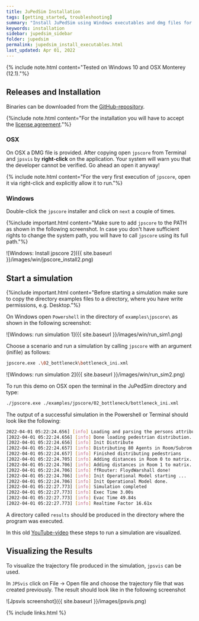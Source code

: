 ```yaml
---
title: JuPedSim Installation
tags: [getting_started, troubleshooting]
summary: "Install JuPedSim using Windows executables and dmg files for OSX"
keywords: installation
sidebar: jupedsim_sidebar
folder: jupedsim
permalink: jupedsim_install_executables.html
last_updated: Apr 01, 2022
---
```


{% include note.html content="Tested on Windows 10 and OSX Monterey (12.1)."%}

## Releases and Installation
Binaries can be downloaded from the [GitHub-repository](https://github.com/JuPedSim/jpscore/releases/).

{%include note.html content="For the installation you will have to accept the [license agreement](https://raw.githubusercontent.com/JuPedSim/jpscore/master/LICENSE)."%}

### OSX

On OSX a DMG file is provided. 
After copying open `jpscore` from Terminal and `jpsvis` by **right-click** on the application.
Your system will warn you that the developer cannot be verified.
Go ahead an open it anyway!

{% include note.html content="For the very first execution of `jpscore`, open it via right-click and explicitly allow it to run."%}

### Windows

Double-click the `jpscore` installer and click on `next` a couple of times.

{%include important.html content="Make sure to add `jpscore` to the PATH as shown in the following screenshot. In case you don't have sufficient rights to change the system path, you will have to call `jpscore` using its full path."%}

![Windows: Install jpscore 2]({{ site.baseurl }}/images/win/jpscore_install2.png)

## Start a simulation 

{%include important.html content="Before starting a simulation make sure to copy the directory examples files to a directory, where you have write permissions, e.g. Desktop."%}

On Windows open `Powershell` in the directory of `examples\jpscore\` as shown in the following screenshot:

![Windows: run simulation 1]({{ site.baseurl }}/images/win/run_sim1.png)

Choose a scenario and run a simulation by calling `jpscore` with an argument (inifile) as follows: 

```bash
jpscore.exe .\02_bottleneck\bottleneck_ini.xml
```

![Windows: run simulation 2]({{ site.baseurl }}/images/win/run_sim2.png)

To run this demo on OSX open the terminal in the JuPedSim directory and type:

```bash
./jpscore.exe ./examples/jpscore/02_bottleneck/bottleneck_ini.xml
```

The output of a successful simulation in the Powershell or Terminal should look like the following:

```bash
2022-04-01 05:22:24.656] [info] Loading and parsing the persons attributes
[2022-04-01 05:22:24.656] [info] Done loading pedestrian distribution.
[2022-04-01 05:22:24.656] [info] Init Distribute
[2022-04-01 05:22:24.657] [info] Distributing 80 Agents in Room/Subrom 0/1! Maximum allowed: 3564
[2022-04-01 05:22:24.657] [info] Finished distributing pedestrians
[2022-04-01 05:22:24.705] [info] Adding distances in Room 0 to matrix.
[2022-04-01 05:22:24.706] [info] Adding distances in Room 1 to matrix.
[2022-04-01 05:22:24.706] [info] ffRouter: FloydWarshall done!
[2022-04-01 05:22:24.706] [info] Init Operational Model starting ...
[2022-04-01 05:22:24.706] [info] Init Operational Model done.
[2022-04-01 05:22:27.773] [info] Simulation completed
[2022-04-01 05:22:27.773] [info] Exec Time 3.00s
[2022-04-01 05:22:27.773] [info] Evac Time 49.84s
[2022-04-01 05:22:27.773] [info] Realtime Factor 16.61x
```

A directory called `results` should be produced in the directory where the program was executed.

In this old [YouTube-video](https://youtu.be/qVG607GQaKI) these steps to run a simulation are visualized.

## Visualizing the Results

To visualize the trajectory file produced in the simulation, `jpsvis` can be used.

In `JPSvis` click on File -> Open file and choose the trajectory file that was created previously.
The result should look like in the following screenshot

![Jpsvis screenshot]({{ site.baseurl }}/images/jpsvis.png)

{% include links.html %}
